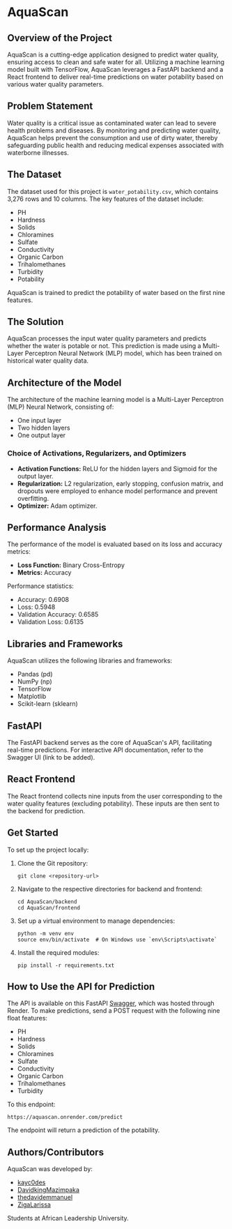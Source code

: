 # AquaScan

## Overview of the Project

AquaScan is a cutting-edge application designed to predict water quality, ensuring access to clean and safe water for all. Utilizing a machine learning model built with TensorFlow, AquaScan leverages a FastAPI backend and a React frontend to deliver real-time predictions on water potability based on various water quality parameters.

## Problem Statement

Water quality is a critical issue as contaminated water can lead to severe health problems and diseases. By monitoring and predicting water quality, AquaScan helps prevent the consumption and use of dirty water, thereby safeguarding public health and reducing medical expenses associated with waterborne illnesses.

## The Dataset

The dataset used for this project is `water_potability.csv`, which contains 3,276 rows and 10 columns. The key features of the dataset include:

- PH
- Hardness
- Solids
- Chloramines
- Sulfate
- Conductivity
- Organic Carbon
- Trihalomethanes
- Turbidity
- Potability

AquaScan is trained to predict the potability of water based on the first nine features.

## The Solution

AquaScan processes the input water quality parameters and predicts whether the water is potable or not. This prediction is made using a Multi-Layer Perceptron Neural Network (MLP) model, which has been trained on historical water quality data.

## Architecture of the Model

The architecture of the machine learning model is a Multi-Layer Perceptron (MLP) Neural Network, consisting of:

- One input layer
- Two hidden layers
- One output layer

### Choice of Activations, Regularizers, and Optimizers

- **Activation Functions:** ReLU for the hidden layers and Sigmoid for the output layer.
- **Regularization:** L2 regularization, early stopping, confusion matrix, and dropouts were employed to enhance model performance and prevent overfitting.
- **Optimizer:** Adam optimizer.

## Performance Analysis

The performance of the model is evaluated based on its loss and accuracy metrics:

- **Loss Function:** Binary Cross-Entropy
- **Metrics:** Accuracy

Performance statistics:
- Accuracy: 0.6908
- Loss: 0.5948
- Validation Accuracy: 0.6585
- Validation Loss: 0.6135

## Libraries and Frameworks

AquaScan utilizes the following libraries and frameworks:

- Pandas (pd)
- NumPy (np)
- TensorFlow
- Matplotlib
- Scikit-learn (sklearn)

## FastAPI

The FastAPI backend serves as the core of AquaScan's API, facilitating real-time predictions. For interactive API documentation, refer to the Swagger UI (link to be added).

## React Frontend

The React frontend collects nine inputs from the user corresponding to the water quality features (excluding potability). These inputs are then sent to the backend for prediction.

## Get Started

To set up the project locally:

1. Clone the Git repository:
   ```
   git clone <repository-url>
   ```
2. Navigate to the respective directories for backend and frontend:
   ```
   cd AquaScan/backend
   cd AquaScan/frontend
   ```
3. Set up a virtual environment to manage dependencies:
   ```
   python -m venv env
   source env/bin/activate  # On Windows use `env\Scripts\activate`
   ```
4. Install the required modules:
   ```
   pip install -r requirements.txt
   ```

## How to Use the API for Prediction

The API is available on this FastAPI [Swagger](https://aquascan.onrender.com/docs#/), which was hosted through Render. To make predictions, send a POST request with the following nine float features:

- PH
- Hardness
- Solids
- Chloramines
- Sulfate
- Conductivity
- Organic Carbon
- Trihalomethanes
- Turbidity

To this endpoint:

```
https://aquascan.onrender.com/predict
```

The endpoint will return a prediction of the potability.

## Authors/Contributors

AquaScan was developed by:
- [kayc0des](https://github.com/kayc0des)
- [DavidkingMazimpaka](https://github.com/DavidkingMazimpaka)
- [thedavidemmanuel](https://github.com/thedavidemmanuel)
- [ZigaLarissa](https://github.com/ZigaLarissa)

Students at African Leadership University.
